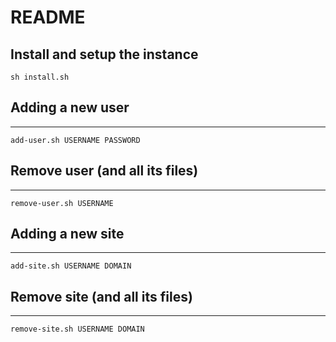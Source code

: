 
# README

Install and setup the instance
---------------------------------------
`sh install.sh`

## Adding a new user
---------------------------------------
`add-user.sh USERNAME PASSWORD`

## Remove user (and all its files)
---------------------------------------
`remove-user.sh USERNAME`

## Adding a new site
---------------------------------------
`add-site.sh USERNAME DOMAIN`

## Remove site (and all its files)
---------------------------------------
`remove-site.sh USERNAME DOMAIN`

